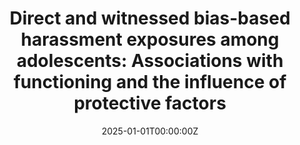 ---
title: "Direct and witnessed bias-based harassment exposures among adolescents: Associations with functioning and the influence of protective factors"
authors:
- Melissa K. Holt
- Gabriel J. Merrin
- Owen Wyatt
- Jennifer G. Green
- Gianluca Gini
- Peter Fogelman
date: "2025-01-01T00:00:00Z"
doi: "10.1891/VV-2023-0027"

# Schedule page publish date (NOT publication's date).
publishDate: "2025-01-01T00:00:00Z"

# Publication type.
publication_types: ["2"]

# Publication name and optional abbreviated publication name.
publication: "*Violence and Victims*"
publication_short: ""

abstract: ""

summary: ""

tags:
- Adolescent Development
- Prevention Science

featured: false

# Links (optional).
url_pdf: 
url_code: ''
url_dataset: ''
url_poster: ''
url_project: ''
url_slides: ''
url_source: ''
url_video: ''

# Featured image
image:
  caption: ''
  focal_point: ""
  preview_only: false

# Associated Projects (optional).
projects: []

# Slides (optional).
slides: ""
---